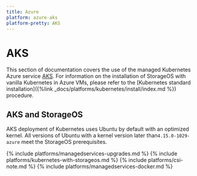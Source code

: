 ```yaml
---
title: Azure
platform: azure-aks
platform-pretty: AKS
---
```


# AKS

This section of documentation covers the use of the managed Kubernetes Azure
service [AKS](https://azure.microsoft.com/en-gb/services/kubernetes-service/).
For information on the installation of StorageOS with vanilla Kubernetes in Azure
VMs, please refer to the [Kubernetes standard installation]({%link
_docs/platforms/kubernetes/install/index.md %}) procedure.

## AKS and StorageOS

AKS deployment of Kubernetes uses Ubuntu by default with an optimized kernel.
All versions of Ubuntu with a kernel version later than`4.15.0-1029-azure`
meet the StorageOS prerequisites.

{% include platforms/managedservices-upgrades.md %}
{% include platforms/kubernetes-with-storageos.md %}
{% include platforms/csi-note.md %}
{% include platforms/managedservices-docker.md %}

